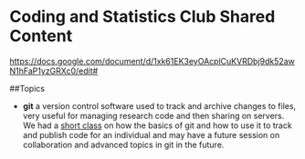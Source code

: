 # Coding and Statistics Club Shared Content 

https://docs.google.com/document/d/1xk61EK3eyOAcplCuKVRDbj9dk52awN1hFaP1yzGRXc0/edit#

##Topics

* **git** a version control software used to track and archive changes to files, very useful for managing research code and then sharing on servers. We had a [short class](https://https://github.com/ForEcolZappers/PublicWiki/tree/master/Git) on how the basics of git and how to use it to track and publish code for an individual and may have a future session on collaboration and advanced topics in git in the future.